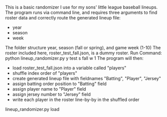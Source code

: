 This is a basic randomizer I use for my sons' little league baseball lineups.
The program runs via command line, and requires three arguments to find roster data and correctly route the generated lineup file:

* year
* season
* week

The folder structure year, season (fall or spring), and game week (1-10)
The roster included here, roster_test_fall.json, is a dummy roster. 
Run Command: 
  python lineup_randomizer.py y test s fall w 1
The program will then:
  * load roster_test_fall.json into a variable called "players"
  * shuffle index order of "players"
  * create generated lineup file with fieldnames "Batting", "Player", "Jersey"
  * assign batting order position to "Batting" field
  * assign player name to "Player" field
  * assign jersey number to "Jersey" field
  * write each player in the roster line-by-by in the shuffled order

lineup_randomizer.py load
